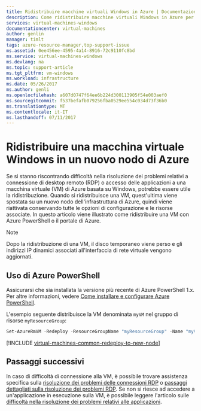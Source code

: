 ```yaml
---
title: Ridistribuire macchine virtuali Windows in Azure | Documentazione Microsoft
description: Come ridistribuire macchine virtuali Windows in Azure per ridurre i problemi di connessione RDP.
services: virtual-machines-windows
documentationcenter: virtual-machines
author: genlin
manager: timlt
tags: azure-resource-manager,top-support-issue
ms.assetid: 0ee456ee-4595-4a14-8916-72c9110fc8bd
ms.service: virtual-machines-windows
ms.devlang: na
ms.topic: support-article
ms.tgt_pltfrm: vm-windows
ms.workload: infrastructure
ms.date: 05/26/2017
ms.author: genli
ms.openlocfilehash: a607d0747f64ee6b224d300113905f54e003aef0
ms.sourcegitcommit: f537befafb079256fba0529ee554c034d73f36b0
ms.translationtype: MT
ms.contentlocale: it-IT
ms.lasthandoff: 07/11/2017
---
```

# <a name="redeploy-windows-virtual-machine-to-new-azure-node"></a>Ridistribuire una macchina virtuale Windows in un nuovo nodo di Azure
Se si stanno riscontrando difficoltà nella risoluzione dei problemi relativi a connessione di desktop remoto (RDP) o accesso delle applicazioni a una macchina virtuale (VM) di Azure basata su Windows, potrebbe essere utile la ridistribuzione. Quando si ridistribuisce una VM, quest'ultima viene spostata su un nuovo nodo dell'infrastruttura di Azure, quindi viene riattivata conservando tutte le opzioni di configurazione e le risorse associate. In questo articolo viene illustrato come ridistribuire una VM con Azure PowerShell o il portale di Azure.

> [!NOTE]
> Dopo la ridistribuzione di una VM, il disco temporaneo viene perso e gli indirizzi IP dinamici associati all'interfaccia di rete virtuale vengono aggiornati. 


## <a name="using-azure-powershell"></a>Uso di Azure PowerShell
Assicurarsi che sia installata la versione più recente di Azure PowerShell 1.x. Per altre informazioni, vedere [Come installare e configurare Azure PowerShell](/powershell/azure/overview).

L'esempio seguente distribuisce la VM denominata `myVM` nel gruppo di risorse `myResourceGroup`:

```powershell
Set-AzureRmVM -Redeploy -ResourceGroupName "myResourceGroup" -Name "myVM"
```


[!INCLUDE [virtual-machines-common-redeploy-to-new-node](../../../includes/virtual-machines-common-redeploy-to-new-node.md)]

## <a name="next-steps"></a>Passaggi successivi
In caso di difficoltà di connessione alla VM, è possibile trovare assistenza specifica sulla [risoluzione dei problemi delle connessioni RDP](troubleshoot-rdp-connection.md?toc=%2fazure%2fvirtual-machines%2fwindows%2ftoc.json) o [passaggi dettagliati sulla risoluzione dei problemi RDP](detailed-troubleshoot-rdp.md?toc=%2fazure%2fvirtual-machines%2fwindows%2ftoc.json). Se non si riesce ad accedere a un'applicazione in esecuzione sulla VM, è possibile leggere l'articolo sulle [difficoltà nella risoluzione dei problemi relativi alle applicazioni](troubleshoot-app-connection.md?toc=%2fazure%2fvirtual-machines%2fwindows%2ftoc.json).

